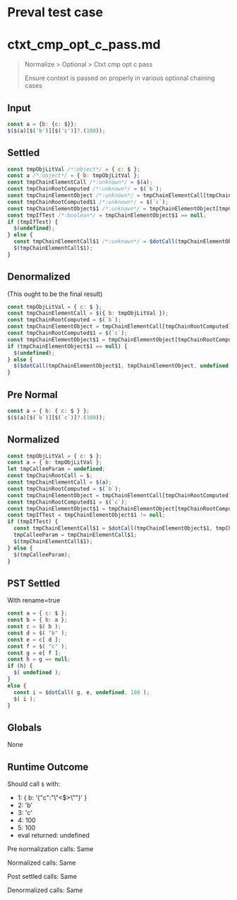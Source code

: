 # Preval test case

# ctxt_cmp_opt_c_pass.md

> Normalize > Optional > Ctxt cmp opt c pass
>
> Ensure context is passed on properly in various optional chaining cases

## Input

`````js filename=intro
const a = {b: {c: $}};
$($(a)[$('b')][$('c')]?.(100));
`````

## Settled


`````js filename=intro
const tmpObjLitVal /*:object*/ = { c: $ };
const a /*:object*/ = { b: tmpObjLitVal };
const tmpChainElementCall /*:unknown*/ = $(a);
const tmpChainRootComputed /*:unknown*/ = $(`b`);
const tmpChainElementObject /*:unknown*/ = tmpChainElementCall[tmpChainRootComputed];
const tmpChainRootComputed$1 /*:unknown*/ = $(`c`);
const tmpChainElementObject$1 /*:unknown*/ = tmpChainElementObject[tmpChainRootComputed$1];
const tmpIfTest /*:boolean*/ = tmpChainElementObject$1 == null;
if (tmpIfTest) {
  $(undefined);
} else {
  const tmpChainElementCall$1 /*:unknown*/ = $dotCall(tmpChainElementObject$1, tmpChainElementObject, undefined, 100);
  $(tmpChainElementCall$1);
}
`````

## Denormalized
(This ought to be the final result)

`````js filename=intro
const tmpObjLitVal = { c: $ };
const tmpChainElementCall = $({ b: tmpObjLitVal });
const tmpChainRootComputed = $(`b`);
const tmpChainElementObject = tmpChainElementCall[tmpChainRootComputed];
const tmpChainRootComputed$1 = $(`c`);
const tmpChainElementObject$1 = tmpChainElementObject[tmpChainRootComputed$1];
if (tmpChainElementObject$1 == null) {
  $(undefined);
} else {
  $($dotCall(tmpChainElementObject$1, tmpChainElementObject, undefined, 100));
}
`````

## Pre Normal


`````js filename=intro
const a = { b: { c: $ } };
$($(a)[$(`b`)][$(`c`)]?.(100));
`````

## Normalized


`````js filename=intro
const tmpObjLitVal = { c: $ };
const a = { b: tmpObjLitVal };
let tmpCalleeParam = undefined;
const tmpChainRootCall = $;
const tmpChainElementCall = $(a);
const tmpChainRootComputed = $(`b`);
const tmpChainElementObject = tmpChainElementCall[tmpChainRootComputed];
const tmpChainRootComputed$1 = $(`c`);
const tmpChainElementObject$1 = tmpChainElementObject[tmpChainRootComputed$1];
const tmpIfTest = tmpChainElementObject$1 != null;
if (tmpIfTest) {
  const tmpChainElementCall$1 = $dotCall(tmpChainElementObject$1, tmpChainElementObject, undefined, 100);
  tmpCalleeParam = tmpChainElementCall$1;
  $(tmpChainElementCall$1);
} else {
  $(tmpCalleeParam);
}
`````

## PST Settled
With rename=true

`````js filename=intro
const a = { c: $ };
const b = { b: a };
const c = $( b );
const d = $( "b" );
const e = c[ d ];
const f = $( "c" );
const g = e[ f ];
const h = g == null;
if (h) {
  $( undefined );
}
else {
  const i = $dotCall( g, e, undefined, 100 );
  $( i );
}
`````

## Globals

None

## Runtime Outcome

Should call `$` with:
 - 1: { b: '{"c":"\\"<$>\\""}' }
 - 2: 'b'
 - 3: 'c'
 - 4: 100
 - 5: 100
 - eval returned: undefined

Pre normalization calls: Same

Normalized calls: Same

Post settled calls: Same

Denormalized calls: Same
